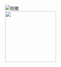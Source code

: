 <div align=left>
    <img src="https://user-images.githubusercontent.com/69103691/145151850-5f2b6f87-dd7b-4e40-9cae-788c9eed359e.png" alt="校徽" />
</div>
  <img align="left" height='165px'
    src="https://github-readme-stats.vercel.app/api?username=1262917629&bg_color=30,ff0000,324a88&title_color=fff&text_color=fff">
